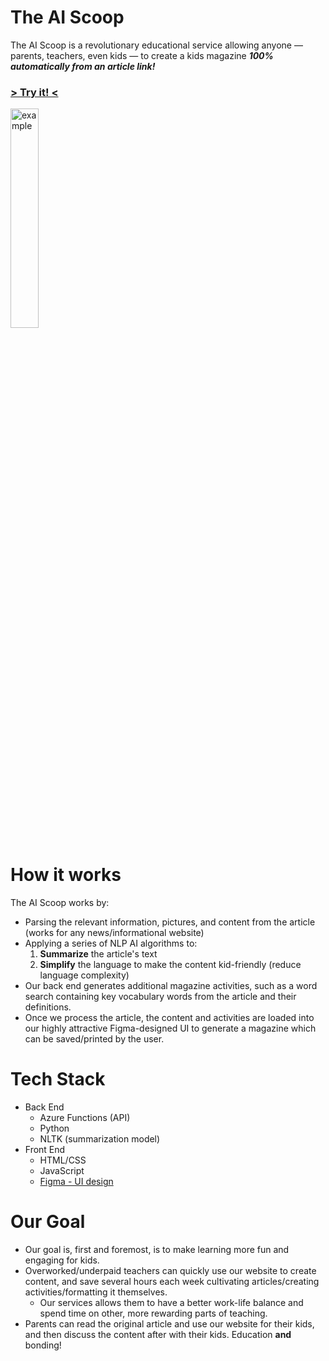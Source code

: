 # The AI Scoop
The AI Scoop is a revolutionary educational service allowing anyone — parents, teachers, even kids — to create a kids magazine ***100% automatically from an article link!***

### [**> Try it! <**](https://theaiscoop.hadeelfarhan.repl.co/)

<img src='https://i.imgur.com/WUq9Wcr.jpeg' alt='example' width='30%'/>

# How it works
The AI Scoop works by:
* Parsing the relevant information, pictures, and content from the article (works for any news/informational website)
* Applying a series of NLP AI algorithms to:
  1. **Summarize** the article's text
  2. **Simplify** the language to make the content kid-friendly (reduce language complexity)
* Our back end generates additional magazine activities, such as a word search containing key vocabulary words from the article and their definitions.
* Once we process the article, the content and activities are loaded into our highly attractive Figma-designed UI to generate a magazine which can be saved/printed by the user.


# Tech Stack
* Back End
   * Azure Functions (API)
   * Python
   * NLTK (summarization model)
* Front End
   * HTML/CSS
   * JavaScript
   * [Figma - UI design](https://www.figma.com/file/eCmkwD7tTCFbwKDG1F1aU1/The-AI-Scoop-Frontend-Design?node-id=0%3A1)

# Our Goal
* Our goal is, first and foremost, is to make learning more fun and engaging for kids.
* Overworked/underpaid teachers can quickly use our website to create content, and save several hours each week cultivating articles/creating activities/formatting it themselves.
   * Our services allows them to have a better work-life balance and spend time on other, more rewarding parts of teaching.
* Parents can read the original article and use our website for their kids, and then discuss the content after with their kids. Education **and** bonding!
